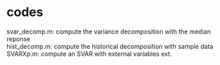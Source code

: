 # codes
svar_decomp.m: compute the variance decomposition with the median reponse\
hist_decomp.m: compute the historical decomposition with sample data\
SVARXp.m: compute an SVAR with external variables ext.
